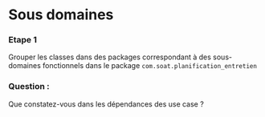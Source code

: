 # Sous domaines

### Etape 1

Grouper les classes dans des packages correspondant à des sous-domaines fonctionnels dans le
package `com.soat.planification_entretien`

### Question :

Que constatez-vous dans les dépendances des use case ?
